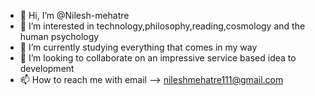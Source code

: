 - 👋 Hi, I’m @Nilesh-mehatre
- 👀 I’m interested in technology,philosophy,reading,cosmology and the human psychology
- 🌱 I’m currently studying everything that comes in my way
- 💞️ I’m looking to collaborate on an impressive service based idea to development
- 📫 How to reach me with email --> nileshmehatre111@gmail.com

<!---
Nilesh-mehatre/Nilesh-mehatre is a ✨ special ✨ repository because its `README.md` (this file) appears on your GitHub profile.
You can click the Preview link to take a look at your changes.
--->

